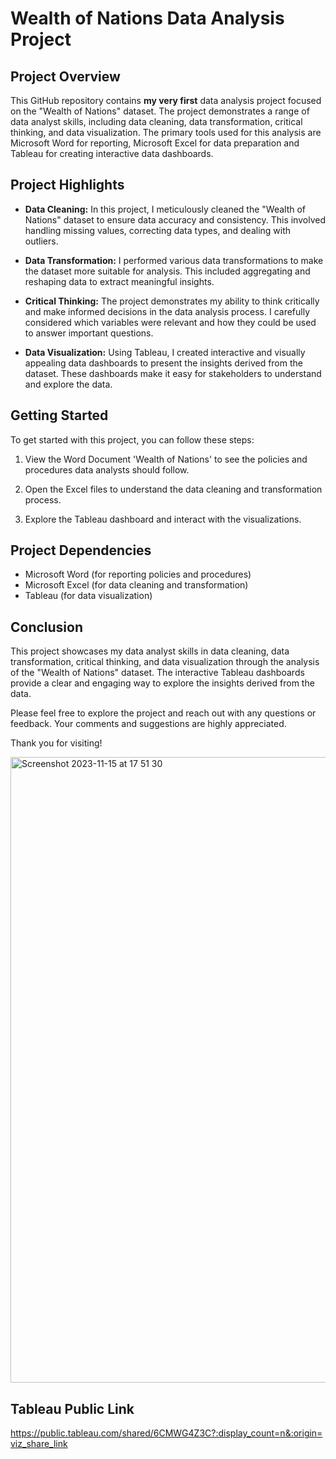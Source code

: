# Wealth of Nations Data Analysis Project

## Project Overview

This GitHub repository contains **my very first** data analysis project focused on the "Wealth of Nations" dataset. The project demonstrates a range of data analyst skills, including data cleaning, data transformation, critical thinking, and data visualization. The primary tools used for this analysis are Microsoft Word for reporting, Microsoft Excel for data preparation and Tableau for creating interactive data dashboards.

## Project Highlights

- **Data Cleaning:** In this project, I meticulously cleaned the "Wealth of Nations" dataset to ensure data accuracy and consistency. This involved handling missing values, correcting data types, and dealing with outliers.

- **Data Transformation:** I performed various data transformations to make the dataset more suitable for analysis. This included aggregating and reshaping data to extract meaningful insights.

- **Critical Thinking:** The project demonstrates my ability to think critically and make informed decisions in the data analysis process. I carefully considered which variables were relevant and how they could be used to answer important questions.

- **Data Visualization:** Using Tableau, I created interactive and visually appealing data dashboards to present the insights derived from the dataset. These dashboards make it easy for stakeholders to understand and explore the data.

## Getting Started

To get started with this project, you can follow these steps:

1. View the Word Document 'Wealth of Nations' to see the policies and procedures data analysts should follow.

2. Open the Excel files to understand the data cleaning and transformation process.

3. Explore the Tableau dashboard and interact with the visualizations.

## Project Dependencies

- Microsoft Word (for reporting policies and procedures)
- Microsoft Excel (for data cleaning and transformation)
- Tableau (for data visualization)

## Conclusion

This project showcases my data analyst skills in data cleaning, data transformation, critical thinking, and data visualization through the analysis of the "Wealth of Nations" dataset. The interactive Tableau dashboards provide a clear and engaging way to explore the insights derived from the data.

Please feel free to explore the project and reach out with any questions or feedback. Your comments and suggestions are highly appreciated.

Thank you for visiting!

<img width="1001" alt="Screenshot 2023-11-15 at 17 51 30" src="https://github.com/AbdiOmarEssa/Excel-and-Tableau-Project/assets/150945244/f4cd30f8-0803-4054-9504-f5e3704c2783">

## Tableau Public Link
https://public.tableau.com/shared/6CMWG4Z3C?:display_count=n&:origin=viz_share_link

